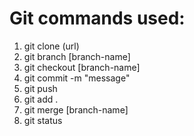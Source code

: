 # Git commands used:
1. git clone (url)
2. git branch [branch-name]
3. git checkout [branch-name]
4. git commit -m "message"
5. git push 
6. git add .
7. git merge [branch-name]
8. git status
